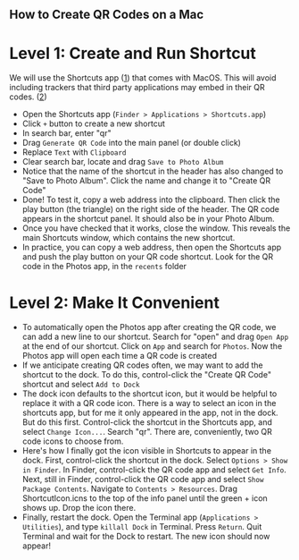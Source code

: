 ## How to Create QR Codes on a Mac

# Level 1: Create and Run Shortcut
We will use the Shortcuts app ([1]) that comes with MacOS. This will avoid including trackers that third party applications may embed in their QR codes. ([2])
- Open the Shortcuts app (`Finder > Applications > Shortcuts.app`)
- Click `+` button to create a new shortcut
- In search bar, enter "qr"
- Drag `Generate QR Code` into the main panel (or double click)
- Replace `Text` with `Clipboard`
- Clear search bar, locate and drag `Save to Photo Album`
- Notice that the name of the shortcut in the header has also changed to "Save to Photo Album". Click the name and change it to "Create QR Code"
- Done! To test it, copy a web address into the clipboard. Then click the play button (the triangle) on the right side of the header. The QR code appears in the shortcut panel. It should also be in your Photo Album.
- Once you have checked that it works, close the window. This reveals the main Shortcuts window, which contains the new shortcut.
- In practice, you can copy a web address, then open the Shortcuts app and push the play button on your QR code shortcut. Look for the QR code in the Photos app, in the `recents` folder

# Level 2: Make It Convenient

- To automatically open the Photos app after creating the QR code, we can add a new line to our shortcut. Search for "open" and drag `Open App` at the end of our shortcut. Click on `App` and search for `Photos`. Now the Photos app will open each time a QR code is created
- If we anticipate creating QR codes often, we may want to add the shortcut to the dock. To do this, control-click the "Create QR Code" shortcut and select `Add to Dock`
- The dock icon defaults to the shortcut icon, but it would be helpful to replace it with a QR code icon. There is a way to select an icon in the shortcuts app, but for me it only appeared in the app, not in the dock. But do this first. Control-click the shortcut in the Shortcuts app, and select `Change Icon...`. Search "qr". There are, conveniently, two QR code icons to choose from.
- Here's how I finally got the icon visible in Shortcuts to appear in the dock. First, control-click the shortcut in the dock. Select `Options > Show in Finder`. In Finder, control-click the QR code app and select `Get Info`. Next, still in Finder, control-click the QR code app and select `Show Package Contents`. Navigate to `Contents > Resources`. Drag ShortcutIcon.icns to the top of the info panel until the green + icon shows up. Drop the icon there.
- Finally, restart the dock. Open the Terminal app (`Applications > Utilities`), and type `killall Dock` in Terminal. Press `Return`. Quit Terminal and wait for the Dock to restart. The new icon should now appear!

[1]: https://support.apple.com/guide/shortcuts-mac/intro-to-shortcuts-apdf22b0444c/mac
[2]: https://education.apple.com/resource/250011714